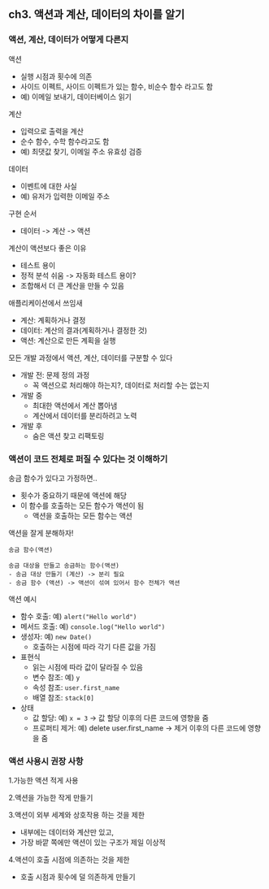 ## ch3. 액션과 계산, 데이터의 차이를 알기

### 액션, 계산, 데이터가 어떻게 다른지

액션
- 실행 시점과 횟수에 의존
- 사이드 이펙트, 사이드 이펙트가 있는 함수, 비순수 함수 라고도 함
- 예) 이메일 보내기, 데이터베이스 읽기

계산
- 입력으로 출력을 계산
- 순수 함수, 수학 함수라고도 함
- 예) 최댓값 찾기, 이메일 주소 유효성 검증

데이터
- 이벤트에 대한 사실
- 예) 유저가 입력한 이메일 주소

구현 순서
- 데이터 -> 계산 -> 액션

계산이 액션보다 좋은 이유
- 테스트 용이
- 정적 분석 쉬움 -> 자동화 테스트 용이?
- 조합해서 더 큰 계산을 만들 수 있음

애플리케이션에서 쓰임새
- 계산: 계획하거나 결정
- 데이터: 계산의 결과(계획하거나 결정한 것)
- 액션: 계산으로 만든 계획을 실행

모든 개발 과정에서 액션, 계산, 데이터를 구분할 수 있다
- 개발 전: 문제 정의 과정
  - 꼭 액션으로 처리해야 하는지?, 데이터로 처리할 수는 없는지
- 개발 중
  - 최대한 액션에서 계산 뽑아냄
  - 계산에서 데이터를 분리하려고 노력
- 개발 후
  - 숨은 액션 찾고 리팩토링

### 액션이 코드 전체로 퍼질 수 있다는 것 이해하기
송금 함수가 있다고 가정하면..
- 횟수가 중요하기 때문에 액션에 해당
- 이 함수를 호출하는 모든 함수가 액션이 됨
    - 액션을 호출하는 모든 함수는 액션

액션을 잘게 분해하자!

```
송금 함수(액션)

송금 대상을 만들고 송금하는 함수(액션)
- 송금 대상 만들기 (계산) -> 분리 필요
- 송금 함수 (액션) -> 액션이 섞여 있어서 함수 전체가 액션

```

액션 예시
- 함수 호출: 예) `alert("Hello world")`
- 메서드 호출: 예) `console.log("Hello world")`
- 생성자: 예) `new Date()`
    - 호출하는 시점에 따라 각기 다른 값을 가짐
- 표현식
    - 읽는 시점에 따라 값이 달라질 수 있음
    - 변수 참조: 예) `y`
    - 속성 참조: `user.first_name`
    - 배열 참조: `stack[0]`
- 상태
    - 값 할당: 예) `x = 3` -> 값 할당 이후의 다른 코드에 영향을 줌
    - 프로퍼티 제거: 예) delete user.first_name -> 제거 이후의 다른 코드에 영향을 줌

### 액션 사용시 권장 사항
1.가능한 액션 적게 사용

2.액션을 가능한 작게 만들기

3.액션이 외부 세계와 상호작용 하는 것을 제한
- 내부에는 데이터와 계산만 있고,
- 가장 바깥 쪽에만 액션이 있는 구조가 제일 이상적

4.액션이 호출 시점에 의존하는 것을 제한
- 호출 시점과 횟수에 덜 의존하게 만들기